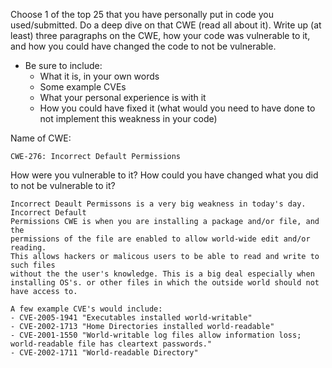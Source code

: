 Choose 1 of the top 25 that you have personally put in code you used/submitted. 
 Do a deep dive on  that CWE (read all about it).
Write up (at least) three paragraphs on the CWE, 
how your code was vulnerable to it, and how you could have changed the code to not be vulnerable.  
  
* Be sure to include: 
  * What it is, in your own words
  * Some example CVEs
  * What your personal experience is with it
  * How you could have fixed it (what would you need to have done to not implement this weakness in your code)


Name of CWE:
```
CWE-276: Incorrect Default Permissions
```
How were you vulnerable to it?
How could you have changed what you did to not be vulnerable to it?

```
Incorrect Deault Permissons is a very big weakness in today's day. Incorrect Default
Permissions CWE is when you are installing a package and/or file, and the 
permissions of the file are enabled to allow world-wide edit and/or reading.
This allows hackers or malicous users to be able to read and write to such files
without the the user's knowledge. This is a big deal especially when installing OS's. or other files in which the outside world should not have access to.

A few example CVE's would include:
- CVE-2005-1941 "Executables installed world-writable"
- CVE-2002-1713 "Home Directories installed world-readable"
- CVE-2001-1550 "World-writable log files allow information loss; world-readable file has cleartext passwords."
- CVE-2002-1711 "World-readable Directory" 

